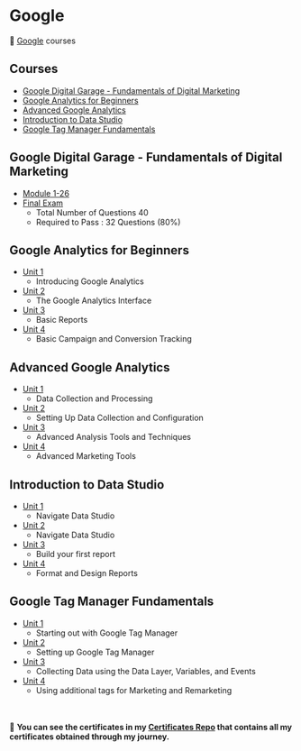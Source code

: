 # Google

🔶 [Google](https://www.google.com/) courses

## Courses

- [Google Digital Garage - Fundamentals of Digital Marketing](https://github.com/ShafayetB/Google/tree/master/Google%20Digital%20Garage)
- [Google Analytics for Beginners](https://github.com/ShafayetB/Google/tree/master/Google%20Analytics%20for%20Beginners)
- [Advanced Google Analytics](https://github.com/ShafayetB/Google/tree/master/Advanced%20Google%20Analytics)
- [Introduction to Data Studio](https://github.com/ShafayetB/Google/tree/master/Introduction%20to%20Data%20Studio)
- [Google Tag Manager Fundamentals](https://github.com/ShafayetB/Google/tree/master/Google%20Tag%20Manager%20Fundamentals)


## Google Digital Garage - Fundamentals of Digital Marketing

- [Module 1-26](https://github.com/ShafayetB/Google/tree/master/Google%20Digital%20Garage/Module%201-26)
- [Final Exam](https://github.com/ShafayetB/Google/tree/master/Google%20Digital%20Garage/Final%20Exam)
  - Total Number of Questions 40
  - Required to Pass : 32 Questions (80%)

## Google Analytics for Beginners

- [Unit 1](https://github.com/ShafayetB/Google/tree/master/Google%20Analytics%20for%20Beginners/Unit%201)
  - Introducing Google Analytics
- [Unit 2](https://github.com/ShafayetB/Google/tree/master/Google%20Analytics%20for%20Beginners/Unit%202)
  - The Google Analytics Interface
- [Unit 3](https://github.com/ShafayetB/Google/tree/master/Google%20Analytics%20for%20Beginners/Unit%203)
  - Basic Reports
- [Unit 4](https://github.com/ShafayetB/Google/tree/master/Google%20Analytics%20for%20Beginners/Unit%204)
  - Basic Campaign and Conversion Tracking
  
## Advanced Google Analytics

- [Unit 1](https://github.com/ShafayetB/Google/tree/master/Advanced%20Google%20Analytics/Unit%201)
  - Data Collection and Processing
- [Unit 2](https://github.com/ShafayetB/Google/tree/master/Advanced%20Google%20Analytics/Unit%202)
  - Setting Up Data Collection and Configuration
- [Unit 3](https://github.com/ShafayetB/Google/tree/master/Advanced%20Google%20Analytics/Unit%203)
  - Advanced Analysis Tools and Techniques
- [Unit 4](https://github.com/ShafayetB/Google/tree/master/Advanced%20Google%20Analytics/Unit%204)
  - Advanced Marketing Tools
  
## Introduction to Data Studio

- [Unit 1](https://github.com/ShafayetB/Google/tree/master/Introduction%20to%20Data%20Studio/Unit%201)
  - Navigate Data Studio
- [Unit 2](https://github.com/ShafayetB/Google/tree/master/Introduction%20to%20Data%20Studio/Unit%202)
  - Navigate Data Studio
- [Unit 3](https://github.com/ShafayetB/Google/tree/master/Introduction%20to%20Data%20Studio/Unit%203)
  - Build your first report
- [Unit 4](https://github.com/ShafayetB/Google/tree/master/Introduction%20to%20Data%20Studio/Unit%204)
  - Format and Design Reports

## Google Tag Manager Fundamentals

- [Unit 1](https://github.com/ShafayetB/Google/tree/master/Google%20Tag%20Manager%20Fundamentals/Unit%201)
  - Starting out with Google Tag Manager
- [Unit 2](https://github.com/ShafayetB/Google/tree/master/Google%20Tag%20Manager%20Fundamentals/Unit%202)
  - Setting up Google Tag Manager
- [Unit 3](https://github.com/ShafayetB/Google/tree/master/Google%20Tag%20Manager%20Fundamentals/Unit%203)
  - Collecting Data using the Data Layer, Variables, and Events
- [Unit 4](https://github.com/ShafayetB/Google/tree/master/Google%20Tag%20Manager%20Fundamentals/Unit%204)
  - Using additional tags for Marketing and Remarketing

  
  
 <br/><br/>
 🔷 **You can see the certificates in my <a href="https://github.com/ShafayetB/Certificates">Certificates Repo</a> that contains all my certificates obtained through my journey.** <br/>


  
